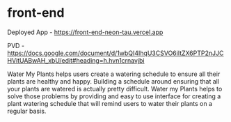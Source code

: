 # front-end
Deployed App - 
https://front-end-neon-tau.vercel.app

PVD - 
https://docs.google.com/document/d/1wbQI4IhqU3CSVO6iItZX6PTP2nJJCHVitUABwAH_xbU/edit#heading=h.hvn1crnavjbi


Water My Plants helps users create a watering schedule to ensure all their plants are healthy and happy.
Building a schedule around ensuring that all your plants are watered is actually pretty difficult. Water my Plants helps to solve those problems by providing and easy to use interface for creating a plant watering schedule that will remind users to water their plants on a regular basis.

